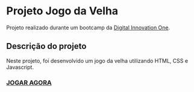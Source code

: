# Projeto Jogo da Velha

Projeto realizado durante um bootcamp da [Digital Innovation One](https://digitalinnovation.one).

## Descrição do projeto
Neste projeto, foi desenvolvido um jogo da velha utilizando HTML, CSS e Javascript.

### [JOGAR AGORA](https://geovaneramirez.github.io/Projeto_Jogo_da_Velha/)


